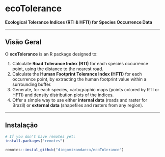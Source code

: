 # ecoTolerance

**Ecological Tolerance Indices (RTI & HFTI) for Species Occurrence Data**

---

## Visão Geral

O **ecoTolerance** is an R package designed to:

1. Calculate **Road Tolerance Index (RTI)** for each species occurrence point, using the distance to the nearest road.
2. Calculate the **Human Footprint Tolerance Index (HFTI)** for each occurrence point, by extracting the human footprint value within a surrounding buffer.
3. Generate, for each species, cartographic maps (points colored by RTI or HFTI) and density distribution plots of the indices.
4. Offer a simple way to use either **internal data** (roads and raster for Brazil) or **external data** (shapefiles and rasters from any region).

---

## Instalação

```r
# If you don't have remotes yet:
install.packages("remotes")

remotes::instal_github("diegomirandaeco/ecoTolerance")
